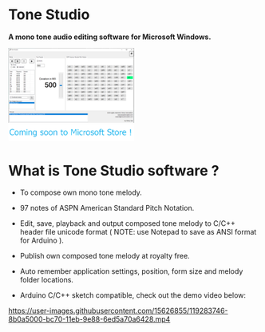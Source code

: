 # Tone Studio
**A mono tone audio editing software for Microsoft Windows.**

<img src="https://github.com/rickygai/tonestudio/blob/main/images/tonestudio_2.png" width=50% height=50%>
<img src="https://github.com/rickygai/tonestudio/blob/main/images/cstms.gif" width=50% height=50%>

# What is Tone Studio software ?
- To compose own mono tone melody.

- 97 notes of ASPN American Standard Pitch Notation.

- Edit, save, playback and output composed tone melody to C/C++ header file unicode format ( NOTE: use Notepad to save as ANSI format for Arduino ).

- Publish own composed tone melody at royalty free.

- Auto remember application settings, position, form size and melody folder locations.

- Arduino C/C++ sketch compatible, check out the demo video below:

https://user-images.githubusercontent.com/15626855/119283746-8b0a5000-bc70-11eb-9e88-6ed5a70a6428.mp4

<br><br/>
